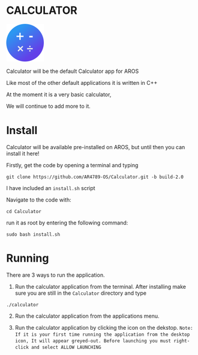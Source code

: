 # CALCULATOR
![Calculator Icon](/CalculatorSmall.png)

Calculator will be the default Calculator app for AROS

Like most of the other default applications it is written in C++

At the moment it is a very basic calculator,

We will continue to add more to it.

# Install
Calculator will be available pre-installed on AROS, but until then you can install it here!

Firstly, get the code by opening a terminal and typing 
```
git clone https://github.com/AR4789-OS/Calculator.git -b build-2.0
```

I have included an `install.sh` script

Navigate to the code with:

```
cd Calculator
```

run it as root by entering the following command:

```
sudo bash install.sh
```

# Running

There are 3 ways to run the application.

1. Run the calculator application from the terminal. After installing make sure you are still in the `Calculator` directory and type 
```
./calculator
```

2. Run the calculator application from the applications menu.

3. Run the calculator application by clicking the icon on the dekstop. 
``
Note: If it is your first time running the application from the desktop icon, It will appear greyed-out. Before launching you must right-click and select ALLOW LAUNCHING
``
